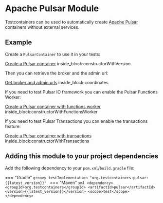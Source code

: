 # Apache Pulsar Module

Testcontainers can be used to automatically create [Apache Pulsar](https://pulsar.apache.org) containers without external services.


## Example

Create a `PulsarContainer` to use it in your tests:

<!--codeinclude-->
[Create a Pulsar container](../../modules/pulsar/src/test/java/org/testcontainers/containers/PulsarContainerTest.java) inside_block:constructorWithVersion
<!--/codeinclude-->

Then you can retrieve the broker and the admin url:

<!--codeinclude-->
[Get broker and admin urls](../../modules/pulsar/src/test/java/org/testcontainers/containers/PulsarContainerTest.java) inside_block:coordinates
<!--/codeinclude-->

If you need to test Pulsar IO framework you can enable the Pulsar Functions Worker:

<!--codeinclude-->
[Create a Pulsar container with functions worker](../../modules/pulsar/src/test/java/org/testcontainers/containers/PulsarContainerTest.java) inside_block:constructorWithFunctionsWorker
<!--/codeinclude-->


If you need to test Pulsar Transactions you can enable the transactions feature:

<!--codeinclude-->
[Create a Pulsar container with transactions](../../modules/pulsar/src/test/java/org/testcontainers/containers/PulsarContainerTest.java) inside_block:constructorWithTransactions
<!--/codeinclude-->


## Adding this module to your project dependencies

Add the following dependency to your `pom.xml`/`build.gradle` file:

=== "Gradle"
    ```groovy
    testImplementation "org.testcontainers:pulsar:{{latest_version}}"
    ```
=== "Maven"
    ```xml
    <dependency>
        <groupId>org.testcontainers</groupId>
        <artifactId>pulsar</artifactId>
        <version>{{latest_version}}</version>
        <scope>test</scope>
    </dependency>
    ```
